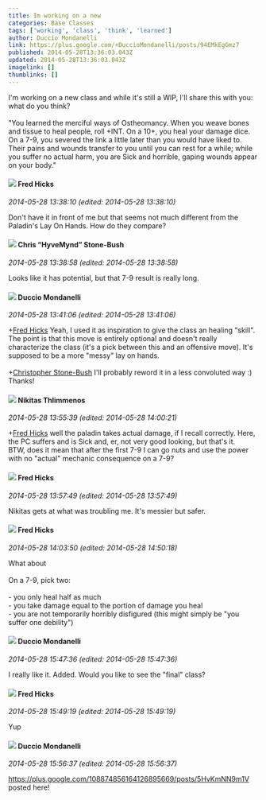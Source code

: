 ```yaml
---
title: Im working on a new
categories: Base Classes
tags: ['working', 'class', 'think', 'learned']
author: Duccio Mondanelli
link: https://plus.google.com/+DuccioMondanelli/posts/94EMkEgGmz7
published: 2014-05-28T13:36:03.043Z
updated: 2014-05-28T13:36:03.043Z
imagelink: []
thumblinks: []
---
```


I&#39;m working on a new class and while it&#39;s still a WIP, I&#39;ll share this with you: what do you think?<br /><br />&quot;You learned the merciful ways of Ostheomancy. When you weave bones and tissue to heal people, roll +INT. On a 10+, you heal your damage dice. On a 7-9, you severed the link a little later than you would have liked to. Their pains and wounds transfer to you until you can rest for a while; while you suffer no actual harm, you are Sick and horrible, gaping wounds appear on your body.&quot;
<div id='comment z134cztphs3nhr51k22hsr1g1uuwwfeaq04'>
  <h4><img src='{{site.baseurl}}//images/avatars/105843491826683668595_photo.jpg'> Fred Hicks</h4>
      <p><cite>2014-05-28 13:38:10 (edited: 2014-05-28 13:38:10)</cite></p>
        <p>Don&#39;t have it in front of me but that seems not much different from the Paladin&#39;s Lay On Hands. How do they compare?</p>
</div>
        

<div id='comment z134cztphs3nhr51k22hsr1g1uuwwfeaq04'>
  <h4><img src='{{site.baseurl}}//images/avatars/108053817066303198241_photo.jpg'> Chris “HyveMynd” Stone-Bush</h4>
      <p><cite>2014-05-28 13:38:58 (edited: 2014-05-28 13:38:58)</cite></p>
        <p>Looks like it has potential, but that 7-9 result is really long.</p>
</div>
        

<div id='comment z134cztphs3nhr51k22hsr1g1uuwwfeaq04'>
  <h4><img src='{{site.baseurl}}//images/avatars/108874856164126895669_photo.jpg'> Duccio Mondanelli</h4>
      <p><cite>2014-05-28 13:41:06 (edited: 2014-05-28 13:41:06)</cite></p>
        <p><span class="proflinkWrapper"><span class="proflinkPrefix">+</span><a class="proflink" href="https://plus.google.com/105843491826683668595" oid="105843491826683668595">Fred Hicks</a></span> Yeah, I used it as inspiration to give the class an healing &quot;skill&quot;. The point is that this move is entirely optional and doesn&#39;t really characterize the class (it&#39;s a pick between this and an offensive move). It&#39;s supposed to be a more &quot;messy&quot; lay on hands.<br /><br /><span class="proflinkWrapper"><span class="proflinkPrefix">+</span><a class="proflink" href="https://plus.google.com/108053817066303198241" oid="108053817066303198241">Christopher Stone-Bush</a></span> I&#39;ll probably reword it in a less convoluted way :) Thanks!</p>
</div>
        

<div id='comment z134cztphs3nhr51k22hsr1g1uuwwfeaq04'>
  <h4><img src='{{site.baseurl}}//images/avatars/103447617849846007337_photo.jpg'> Nikitas Thlimmenos</h4>
      <p><cite>2014-05-28 13:55:39 (edited: 2014-05-28 14:00:21)</cite></p>
        <p><span class="proflinkWrapper"><span class="proflinkPrefix">+</span><a class="proflink" href="https://plus.google.com/105843491826683668595" oid="105843491826683668595">Fred Hicks</a></span> well the paladin takes actual damage, if I recall correctly. Here, the PC suffers and is Sick and, er, not very good looking, but that&#39;s it.<br />BTW, does it mean that after the first 7-9 I can go nuts and use the power with no &quot;actual&quot; mechanic consequence on a 7-9?</p>
</div>
        

<div id='comment z134cztphs3nhr51k22hsr1g1uuwwfeaq04'>
  <h4><img src='{{site.baseurl}}//images/avatars/105843491826683668595_photo.jpg'> Fred Hicks</h4>
      <p><cite>2014-05-28 13:57:49 (edited: 2014-05-28 13:57:49)</cite></p>
        <p>Nikitas gets at what was troubling me. It&#39;s messier but safer.</p>
</div>
        

<div id='comment z134cztphs3nhr51k22hsr1g1uuwwfeaq04'>
  <h4><img src='{{site.baseurl}}//images/avatars/105843491826683668595_photo.jpg'> Fred Hicks</h4>
      <p><cite>2014-05-28 14:03:50 (edited: 2014-05-28 14:50:18)</cite></p>
        <p>What about<br /><br />On a 7-9, pick two:<br /><br />- you only heal half as much<br />- you take damage equal to the portion of damage you heal<br />- you are not temporarily horribly disfigured (this might simply be &quot;you suffer one debility&quot;)</p>
</div>
        

<div id='comment z134cztphs3nhr51k22hsr1g1uuwwfeaq04'>
  <h4><img src='{{site.baseurl}}//images/avatars/108874856164126895669_photo.jpg'> Duccio Mondanelli</h4>
      <p><cite>2014-05-28 15:47:36 (edited: 2014-05-28 15:47:36)</cite></p>
        <p>I really like it. Added. Would you like to see the &quot;final&quot; class?</p>
</div>
        

<div id='comment z134cztphs3nhr51k22hsr1g1uuwwfeaq04'>
  <h4><img src='{{site.baseurl}}//images/avatars/105843491826683668595_photo.jpg'> Fred Hicks</h4>
      <p><cite>2014-05-28 15:49:19 (edited: 2014-05-28 15:49:19)</cite></p>
        <p>Yup</p>
</div>
        

<div id='comment z134cztphs3nhr51k22hsr1g1uuwwfeaq04'>
  <h4><img src='{{site.baseurl}}//images/avatars/108874856164126895669_photo.jpg'> Duccio Mondanelli</h4>
      <p><cite>2014-05-28 15:56:37 (edited: 2014-05-28 15:56:37)</cite></p>
        <p><a href="https://plus.google.com/108874856164126895669/posts/5HvKmNN9m1V" class="ot-anchor">https://plus.google.com/108874856164126895669/posts/5HvKmNN9m1V</a> posted here!</p>
</div>
        